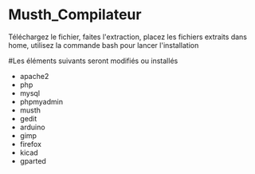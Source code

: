 # Musth_Compilateur

Téléchargez le fichier, faites l'extraction, placez les fichiers extraits dans home, utilisez la commande bash pour lancer l'installation


#Les éléments suivants seront modifiés ou installés

- apache2
- php
- mysql
- phpmyadmin
- musth
- gedit
- arduino
- gimp
- firefox
- kicad
- gparted
